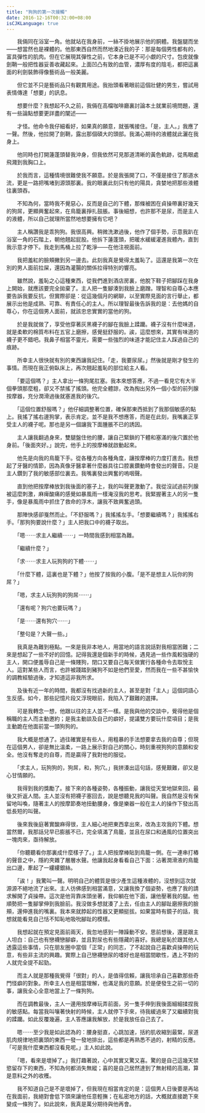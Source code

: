 ```yaml
---
title: "狗狗的第一次接觸"
date: 2016-12-16T00:32:00+08:00
isCJKLanguage: true
---
```


　　我倆同在浴室一角。他就站在我身前，一絲不掛地展示他的胴體。我盤腿而坐——想當然也是裸體的。他那東西自然而然地湊近我的子：那是每個男性都有的，富具彈性的肌肉。但在它展現其彈性之前，它本身已是不可小覷的尺寸。包皮就像劍鞘一般把性器妥善收藏起來。上面凹凸有致的血管，濃厚有度的陰毛，都把這裏面的利劍裝飾得像藝術品一般美麗。

　　但它並不只是藝術品只有觀賞用途。我抬頭看著眼前這個壯健的男生，嘗試用表情傳達「想要」的訊息。

　　想要什麼？我想起不久之前，我倆在高檔咖啡廳裏討論本土就業前境問題，還有一些論點想要更詳盡的闡述——

　　才怪。他命令我仔細看好，如果真的願意，就張嘴接住。「是，主人。」我應了一聲。然後，他拉開了劍鞘，露出那個碩大的頭部。我滿心期待的液體就此灑在我身上。

　　他同時也打開蓮蓬頭替我沖身，但我依然可見那道清晰的黃色軌跡，從馬眼處飛濺到我胸口上。

　　於我而言，這種情境很難使我不願意。於是我張開了口，不僅是接住了那道水流，更是一路把嘴堵到源頭那裏。我的眼裏此刻只有他的陽具，貪婪地把那些液體往裏頭吞。

　　不知為何，當時我不覺惡心，反而是自己的下體，那條被困在貞操帶裏好幾天的狗屌，更顯興奮起來，在鳥籠裏掙扎鼓脹。事後細想，也許那不是尿，而是主人的液體，所以自己就理所當然地想要擁有它吧？

　　主人稱讚我是乖狗狗。我很高興。稍微洗漱過後，他作了個手勢，示意我趴在浴室一角的石階上，朝他翹起屁股。他拆下蓮蓬頭，把暖水緩緩灌進我體內，直到我示意才停下。我走到馬桶上拉了乾淨——在他注視面前。

　　我把羞紅的臉頰撇到另一邊去。此刻我真是覺得太羞恥了。這還是我第一次在別的男人面前拉屎，還因為灌腸的關係拉得特別的響亮。

　　雖然說，羞恥之心這種東西，從我們進到酒店房裏，他脫下鞋子把腳踩在我身上開始，就應該要完全拋棄了。主人把一隻腳湊到我臉上磨蹭。理智和自尊心本應要告訴我要反抗，但實際卻是：從這幾個月的網聊，以至實際見面的言行舉止，都展示出他是成熟、可靠、有責任心的主人。所以理智最後告訴我的是：去他媽的自尊心，你在這個男人面前，就該忠忠實實的當他的狗。

　　於是我就做了，享受他穿著灰黑襪子的腳在我臉上蹂躪。襪子沒有什麼味道，就是柔軟的棉質布料在五官上磨擦，感覺挺舒服的。誒，這麼想來，其實有味道的襪子更不錯吧。我鼻子相當不靈光，需要一些強烈的味道才能記住主人踩過自己的痕跡。

　　所幸主人很快就有別的東西讓我記住。「走，我要尿尿。」然後就是剛才發生的事情。而現在我正俯臥床上，再次翹起羞恥的部位給主人看。

　　「要這個嗎？」主人拿出一條狗尾肛塞。我本來想答應，不過一看見它有大半個拳頭那麼粗，卻又不禁搖了搖頭。他完全體諒，改為掏出另外一個小型的前列腺按摩器，充分潤滑過後就塞進我的後穴。

　　「這個位置舒服嗎？」他仔細調整著位置，確保那東西抵到了我那個敏感的點上。我搖了搖右邊狗掌，表示肯定。並不是我不想應答，而是在此刻，我嘴裏正享受主人的襪子呢。那也是另一個讓我下面腫脹不已的誘因。

　　主人讓我翻過身來，雙腿盤住他的腰，讓自己緊鎖的下體和塞滿的後穴置於他身前。「後面夾好。」說完，他手上的按摩棒就啟動起來。

　　他先是向我的鳥籠下手。從各種方向各種角度，讓按摩棒的力度打進去。我想起了牙醫的情節，因為真像牙醫拿著什麼器具往口腔裏鑽動時會發出的聲音。只是主人鑽到了我的敏感部位裏去。我嘴裏發出興奮的嗚咽聲。

　　直到他把按摩棒放到我後面的塞子上，我的叫聲更激動了。我從沒試過前列腺被這麼刺激，麻痺酸痛的感覺如暴風雨一樣淹沒我的思考。我緊握著主人的另一隻手，像是暴風雨中抓住了救命的浮木，讓我不致興奮過頭。

　　那陣快感卻戛然而止。「不舒服嗎？」我搖搖左手。「想要繼續嗎？」我搖搖右手。「那狗狗要說什麼？」主人把我口中的襪子取出。

　　「嗯⋯⋯求主人繼續⋯⋯」一時間我感到相當為難。

　　「繼續什麼？」

　　「求⋯⋯求主人玩狗狗的下體⋯⋯」

　　「什麼下體，這裏也是下體？」他按了按我的小腹。「是不是想主人玩你的狗屌？」

　　「嗯，求主人玩狗狗的狗屌⋯⋯」

　　「還有呢？狗穴也要玩嗎？」

　　「是⋯⋯還有狗穴⋯⋯」

　　「整句是？大聲一些。」

　　我真是為難到極點。一來是我非本地人，用當地的語言說話對我相當困難；二來是想起了一些不好的回憶。記得我還是個新手的時候，遇見過一些作風較強硬的主人，開口便羞辱自己是一條賤狗，閉口又要自己每天做實行各種命令去取悅主人。這對某些人而言，也許被踐踏到豬狗不如是他們至愛，然而我在一些不甚愉快的調教經驗過後，才知道這非我所求。

　　及後有近一年的時間，我都沒有找過新的主人，甚至是對「主人」這個詞語心生反感。如今，那些記憶片段又浮現眼前，我陷入了艱難的選擇。

　　可是我轉念一想，他跟以往的主人並不一樣。是我與他的交談中，覺得他是個稱職的主人而主動邀約；是我主動談及自己的癖好，提議雙方要玩什麼項目；是我主動跪在他面前當一頭狗狗的。

　　我大概是想通了。過往確實是有些人，用粗暴的手法想要拿去我的自尊；但現在這個男人，卻是無比溫柔，一路上展示對自己的關心，時刻重視狗狗的意願和安全。他沒有奪走的自尊，而是贏得了我對他的服從。

　　「求主人，玩狗狗的，狗屌，和，狗穴。」我拼湊出這句話，感覺艱難，卻又是心甘情願的。

　　我得到我的獎勵了。接下來的各種姿勢，各種振動，讓我從天堂地獄來回，最後又折返人間。主人並沒有把襪子塞回去，說是想聽見我的叫聲。我自然是沒有保留地叫喚，隨著主人的按摩節奏地扭動腰身，像是樂器一般在主人的操作下發出高低長短的叫聲。

　　後來我後庭著實酸麻得很，主人細心地把東西拿出來，改為主攻我的下體。想當然爾，我那話兒早已膨脹不已，完全填滿了鳥籠，並且在尿口和通風的位置突出一塊肉來，亟待解放。

　　「你聽聽看你那裏成什麼樣子了。」主人把按摩棒貼到鳥籠一側。在一連串打樁的聲音之中，隱約夾雜了層層水聲。他讓我起身看看自己下面：沾著潤滑液的鳥籠出口邊，牽起了一縷縷銀絲。

　　「誒！」我驚叫一聲。明明自己的體質是很少產生這種液體的，沒想到這次就源源不絕地流了出來。主人彷佛感到相當滿意，又讓我換了個姿勢，也應了我的請求解開了貞操帶。這次是他背靠床頭坐著，我仰躺在他下面，讓他壓著我的腿。他順勢把一隻腳掌伸到我臉前。我沒做多想就湊了上去，任由主人的腳趾磨擦我的臉頰，還伸進我的嘴裏。我本來就脖起的性器又更顯挺拔。如果當時有鏡子的話，我想就能看見自己恬不知恥地吸吮腳趾的模樣。

　　我想起就在預定見面前兩天，我忽地感到一陣躁動不安。思前想後，還是跟主人坦白：自己也有戀襪戀腳癖，並且對尿也有些隱藏的喜好。我總是恥於跟其他人透露這些事情，只在朋友圈中當個「正常」的同志，了不起說自己喜歡貞操帶的玩意，有些非主流的興趣。實際上自己戀襪戀尿的嗜好也是相當間歇性，遇上不對的人就完全提不起勁。

　　而主人就是那種我覺得「很對」的人，是值得信賴，讓我坦承自己喜歡那些奇門怪癖的對象。所幸主人也是相當理解，也滿足我的意願。於是便發生之前一切的事，讓我全心全意地當上了一條狗狗。

　　而在調教最後，主人一邊用按摩棒玩弄前面，另一隻手伸到我後面細細揉捏我的敏感點。每當我叫嚷著快射的時候，主人就停下手來，待我緩過來了又繼續對我的蹂躪。如此反覆幾遍，主人答應讓我解放，於是我放任自己去了。

　　嗯⋯⋯至少我是如此認為的：腰身挺直，心跳加速，括約肌收縮到最緊，尿道肌肉規律地把裏頭的東西一發一發地排出，這些都是再熟悉不過的，射精的反應。「可是我什麼東西都沒看見呢。」主人如此說。

　　「嗯，看來是壞掉了。」我打趣著說，心中其實又驚又喜。驚的是自己這幾天禁慾留存下的東西，不知為何都消失無縱；喜的是自己居然達到了無射精的高潮，算是意料之外的收穫。

　　我不知道自己是不是壞掉了，但我現在相當肯定的是：這個男人日後要是再站在我面前，我絕對會低下頭來讓他任意輕撫；在私密地方的話，大概就直接跪下來變成一條狗了。如此說來，我真是萬分期待與他再會。
